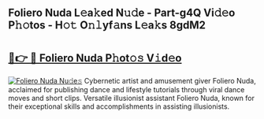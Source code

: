 ## Foliero Nuda L𝚎a𝚔ed N𝚞𝚍e - Part-g4Q Vi𝚍𝚎o P𝚑𝚘tos - H𝚘𝚝 O𝚗𝚕yf𝚊ns L𝚎a𝚔s 8gdM2

# <h2><a href="http://kfenf7.oniu.top/?m=Foliero+Nuda">🔗👉 🔴 Foliero Nuda P𝚑ot𝚘𝚜 V𝚒d𝚎o</a></h2>

[![Foliero Nuda Nu𝚍e𝚜](https://i.imgur.com/0qMVB7G.gif)](http://kfenf7.oniu.top/?m=Foliero+Nuda)
Cybernetic artist and amusement giver Foliero Nuda, acclaimed for publishing dance and lifestyle tutorials through viral dance moves and short clips. Versatile illusionist assistant Foliero Nuda, known for their exceptional skills and accomplishments in assisting illusionists.  
